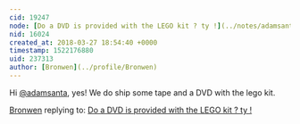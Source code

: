 ```yaml
---
cid: 19247
node: [Do a DVD is provided with the LEGO kit ? ty !](../notes/adamsanta/03-27-2018/do-a-dvd-is-provided-with-the-lego-kit-ty)
nid: 16024
created_at: 2018-03-27 18:54:40 +0000
timestamp: 1522176880
uid: 237313
author: [Bronwen](../profile/Bronwen)
---
```


Hi [@adamsanta](/profile/adamsanta), yes! We do ship some tape and a DVD with the lego kit. 

[Bronwen](../profile/Bronwen) replying to: [Do a DVD is provided with the LEGO kit ? ty !](../notes/adamsanta/03-27-2018/do-a-dvd-is-provided-with-the-lego-kit-ty)

